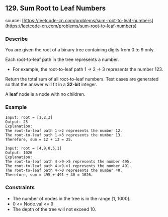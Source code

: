 ## 129. Sum Root to Leaf Numbers

source: [https://leetcode-cn.com/problems/sum-root-to-leaf-numbers](https://leetcode-cn.com/problems/sum-root-to-leaf-numbers)

### Describe

You are given the root of a binary tree containing digits from 0 to 9 only.

Each root-to-leaf path in the tree represents a number.

- For example, the root-to-leaf path 1 -> 2 -> 3 represents the number 123.

Return the total sum of all root-to-leaf numbers. Test cases are generated so that the answer will fit in a **32-bit** integer.

A **leaf** node is a node with no children.

### Example

```
Input: root = [1,2,3]
Output: 25
Explanation:
The root-to-leaf path 1->2 represents the number 12.
The root-to-leaf path 1->3 represents the number 13.
Therefore, sum = 12 + 13 = 25.
```
```
Input: root = [4,9,0,5,1]
Output: 1026
Explanation:
The root-to-leaf path 4->9->5 represents the number 495.
The root-to-leaf path 4->9->1 represents the number 491.
The root-to-leaf path 4->0 represents the number 40.
Therefore, sum = 495 + 491 + 40 = 1026.
```

### Constraints

- The number of nodes in the tree is in the range [1, 1000].
- 0 <= Node.val <= 9
- The depth of the tree will not exceed 10.